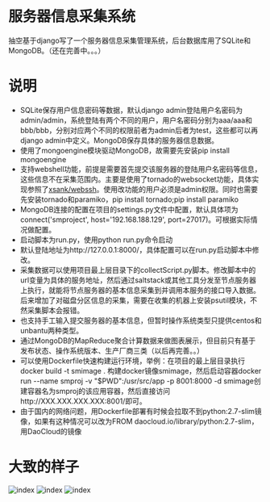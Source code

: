 服务器信息采集系统
====
抽空基于django写了一个服务器信息采集管理系统，后台数据库用了SQLite和MongoDB。（还在完善中。。。）

说明
===========
* SQLite保存用户信息密码等数据，默认django admin登陆用户名密码为admin/admin，系统登陆有两个不同的用户，用户名密码分别为aaa/aaa和bbb/bbb，分别对应两个不同的权限前者为admin后者为test，这些都可以再django admin中定义。MongoDB保存具体的服务器信息数据。
* 使用了mongoengine模块驱动MongoDB，故需要先安装pip install mongoengine
* 支持webshell功能，前提是需要首先提交该服务器的登陆用户名密码等信息，这些信息不在采集范围内。主要是使用了tornado的websocket功能，具体实现参照了[xsank/webssh](https://github.com/xsank/webssh)。使用改功能的用户必须是admin权限。同时也需要先安装tornado和paramiko，pip install tornado;pip install paramiko
* MongoDB连接的配置在项目的settings.py文件中配置，默认具体项为connect('smproject', host='192.168.188.129', port=27017)。可根据实际情况做配置。
* 启动脚本为run.py，使用python run.py命令启动
* 默认登陆地址为http://127.0.0.1:8000/，具体配置可以在run.py启动脚本中修改。
* 采集数据可以使用项目最上层目录下的collectScript.py脚本。修改脚本中的url变量为具体的服务地址，然后通过saltstack或其他工具分发至节点服务器上执行，就能将节点服务器的基本信息采集到并调用本服务的接口导入数据。后来增加了对磁盘分区信息的采集，需要在收集的机器上安装psutil模块，不然采集脚本会报错。
* 也支持手工输入提交服务器的基本信息，但暂时操作系统类型只提供centos和unbantu两种类型。
* 通过MongoDB的MapReduce聚合计算数据来做图表展示，但目前只有基于发布状态、操作系统版本、生产厂商三类（以后再完善。。）
* 可以使用Dockerfile快速构建运行环境，举例：在项目的最上层目录执行 docker build -t smimage . 构建docker镜像smimage，然后启动容器docker run --name smproj -v "$PWD":/usr/src/app -p 8001:8000 -d smimage创建容器名为smproj的该应用容器，然后直接访问http://XXX.XXX.XXX.XXX:8001/即可。
* 由于国内的网络问题，用Dockerfile部署有时候会拉取不到python:2.7-slim镜像，如果有这种情况可以改为FROM daocloud.io/library/python:2.7-slim，用DaoCloud的镜像

大致的样子
===========

![index](https://github.com/mnpiozhang/serverManage/blob/master/example/index.jpg)
![index](https://github.com/mnpiozhang/serverManage/blob/master/example/accordingos.jpg)
![index](https://github.com/mnpiozhang/serverManage/blob/master/example/webssh.jpg)